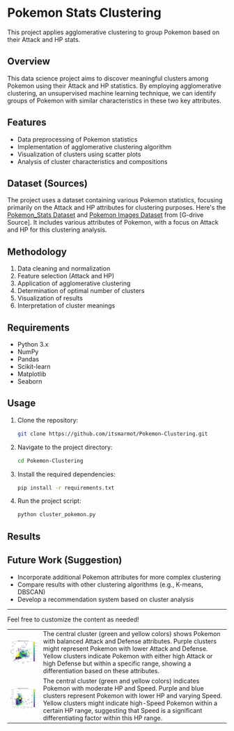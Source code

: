 # Pokemon Stats Clustering

This project applies agglomerative clustering to group Pokemon based on their Attack and HP stats.

## Overview

This data science project aims to discover meaningful clusters among Pokemon using their Attack and HP statistics. By employing agglomerative clustering, an unsupervised machine learning technique, we can identify groups of Pokemon with similar characteristics in these two key attributes.

## Features

- Data preprocessing of Pokemon statistics
- Implementation of agglomerative clustering algorithm
- Visualization of clusters using scatter plots
- Analysis of cluster characteristics and compositions

## Dataset (Sources)

The project uses a dataset containing various Pokemon statistics, focusing primarily on the Attack and HP attributes for clustering purposes.
Here's the [Pokemon_Stats Dataset](https://drive.google.com/drive/folders/1b8MlRCUHI-9NQ__9VCSu9qJJTjjlKocW?usp=sharing) and [Pokemon Images Dataset](https://drive.google.com/drive/folders/17a1cY3gsQEZilRz00czq6GtanxFHksQV?usp=sharing) from [G-drive Source]. It includes various attributes of Pokemon, with a focus on Attack and HP for this clustering analysis.

## Methodology

1. Data cleaning and normalization
2. Feature selection (Attack and HP)
3. Application of agglomerative clustering
4. Determination of optimal number of clusters
5. Visualization of results
6. Interpretation of cluster meanings

## Requirements

- Python 3.x
- NumPy
- Pandas
- Scikit-learn
- Matplotlib
- Seaborn

## Usage

1. Clone the repository:
    ```bash
    git clone https://github.com/itsmarmot/Pokemon-Clustering.git
    ```
2. Navigate to the project directory:
    ```bash
    cd Pokemon-Clustering
    ```
3. Install the required dependencies:
    ```bash
    pip install -r requirements.txt
    ```
4. Run the project script:
    ```bash
    python cluster_pokemon.py
    ```

## Results

<table>
  <tr>
    <td><img src="images/model1.png" alt="Visualization 1" width="400"/></td>
    <td>The central cluster (green and yellow colors) shows Pokemon with balanced Attack and Defense attributes. Purple clusters might represent Pokemon with lower            Attack and Defense. Yellow clusters indicate Pokemon with either high Attack or high Defense but within a specific range, showing a differentiation based on           these attributes.</td>
  </tr>
  <tr>
    <td><img src="images/model2.png" alt="Visualization 2" width="400"/></td>
    <td>The central cluster (green and yellow colors) indicates Pokemon with moderate HP and Speed. Purple and blue clusters represent Pokemon with lower HP and               varying Speed. Yellow clusters might indicate high-Speed Pokemon within a certain HP range, suggesting that Speed is a significant differentiating factor              within this HP range.</td>
  </tr>
  <tr>

## Future Work (Suggestion)

- Incorporate additional Pokemon attributes for more complex clustering
- Compare results with other clustering algorithms (e.g., K-means, DBSCAN)
- Develop a recommendation system based on cluster analysis

---

Feel free to customize the content as needed!
